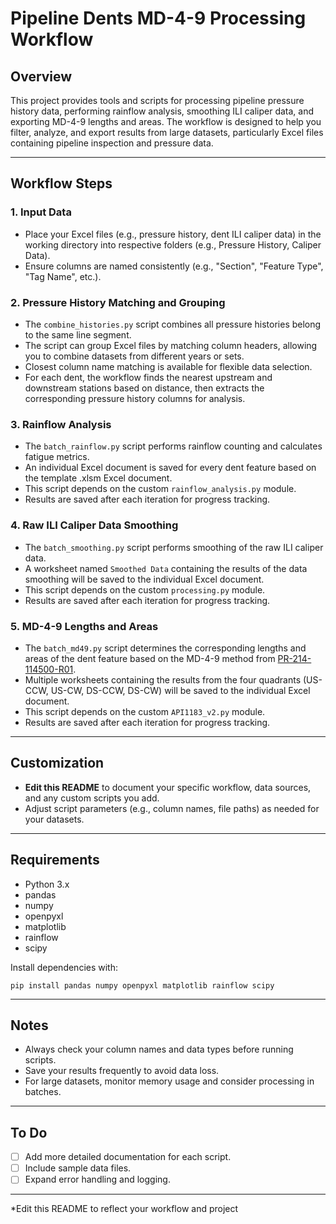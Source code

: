 # Pipeline Dents MD-4-9 Processing Workflow

## Overview

This project provides tools and scripts for processing pipeline pressure history data, performing rainflow analysis, smoothing ILI caliper data, and exporting MD-4-9 lengths and areas. The workflow is designed to help you filter, analyze, and export results from large datasets, particularly Excel files containing pipeline inspection and pressure data.

---

## Workflow Steps

### 1. **Input Data**
- Place your Excel files (e.g., pressure history, dent ILI caliper data) in the working directory into respective folders (e.g., Pressure History, Caliper Data).
- Ensure columns are named consistently (e.g., "Section", "Feature Type", "Tag Name", etc.).

### 2. **Pressure History Matching and Grouping**
- The `combine_histories.py` script combines all pressure histories belong to the same line segment.
- The script can group Excel files by matching column headers, allowing you to combine datasets from different years or sets.
- Closest column name matching is available for flexible data selection.
- For each dent, the workflow finds the nearest upstream and downstream stations based on distance, then extracts the corresponding pressure history columns for analysis.

### 3. **Rainflow Analysis**
- The `batch_rainflow.py` script performs rainflow counting and calculates fatigue metrics.
- An individual Excel document is saved for every dent feature based on the template .xlsm Excel document.
- This script depends on the custom `rainflow_analysis.py` module.
- Results are saved after each iteration for progress tracking.

### 4. **Raw ILI Caliper Data Smoothing**
- The `batch_smoothing.py` script performs smoothing of the raw ILI caliper data.
- A worksheet named `Smoothed Data` containing the results of the data smoothing will be saved to the individual Excel document.
- This script depends on the custom `processing.py` module.
- Results are saved after each iteration for progress tracking.

### 5. **MD-4-9 Lengths and Areas**
- The `batch_md49.py` script determines the corresponding lengths and areas of the dent feature based on the MD-4-9 method from [PR-214-114500-R01](https://www.prci.org/150177.aspx).
- Multiple worksheets containing the results from the four quadrants (US-CCW, US-CW, DS-CCW, DS-CW) will be saved to the individual Excel document.
- This script depends on the custom `API1183_v2.py` module.
- Results are saved after each iteration for progress tracking.

---

## Customization

- **Edit this README** to document your specific workflow, data sources, and any custom scripts you add.
- Adjust script parameters (e.g., column names, file paths) as needed for your datasets.

---

## Requirements

- Python 3.x
- pandas
- numpy
- openpyxl
- matplotlib
- rainflow
- scipy

Install dependencies with:
```
pip install pandas numpy openpyxl matplotlib rainflow scipy
```

---

## Notes

- Always check your column names and data types before running scripts.
- Save your results frequently to avoid data loss.
- For large datasets, monitor memory usage and consider processing in batches.

---

## To Do

- [ ] Add more detailed documentation for each script.
- [ ] Include sample data files.
- [ ] Expand error handling and logging.

---

*Edit this README to reflect your workflow and project